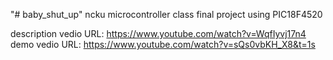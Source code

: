 "# baby_shut_up" 
ncku microcontroller class final project
using PIC18F4520

description vedio URL: https://www.youtube.com/watch?v=WqfIyvj17n4
demo vedio URL: https://www.youtube.com/watch?v=sQs0vbKH_X8&t=1s

